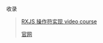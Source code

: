 收录

> [RXJS 操作符实现 video course](https://blog.strongbrew.io/build-the-operators-from-rxjs-from-scratch/?lectureId=switchMap#app)
>
> [官网](https://rxjs.dev/)
